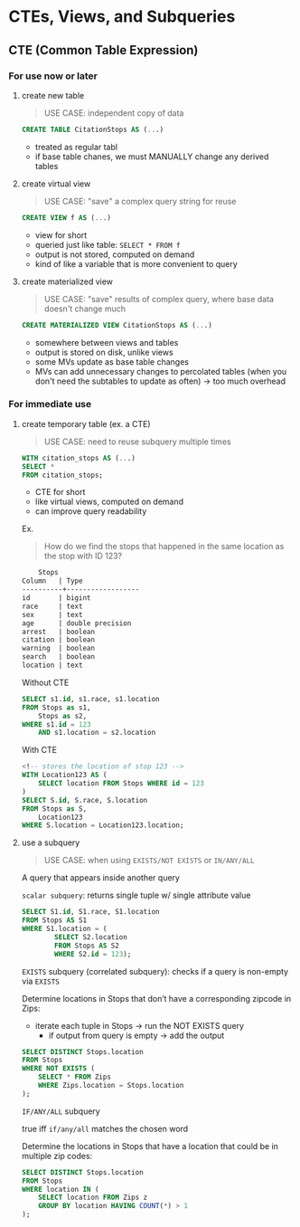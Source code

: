 # CTEs, Views, and Subqueries

## CTE (Common Table Expression)

### For use now or later

1. create new table

    > USE CASE: independent copy of data

    ```sql
    CREATE TABLE CitationStops AS (...)
    ```

    - treated as regular tabl
    - if base table chanes, we must MANUALLY change any derived tables

2. create virtual view

    > USE CASE: "save" a complex query string for reuse

    ```sql
    CREATE VIEW f AS (...)
    ```

    - view for short
    - queried just like table: `SELECT * FROM f`
    - output is not stored, computed on demand
    - kind of like a variable that is more convenient to query

3. create materialized view

    > USE CASE: "save" results of complex query, where base data doesn't change much

    ```sql
    CREATE MATERIALIZED VIEW CitationStops AS (...)
    ```

    - somewhere between views and tables
    - output is stored on disk, unlike views
    - some MVs update as base table changes
    - MVs can add unnecessary changes to percolated tables (when you don't need the subtables to update as often) -> too much overhead

### For immediate use

1. create temporary table (ex. a CTE)

    > USE CASE: need to reuse subquery multiple times

    ```sql
    WITH citation_stops AS (...)
    SELECT *
    FROM citation_stops;
    ```

    - CTE for short
    - like virtual views, computed on demand
    - can improve query readability

    Ex.

    > How do we find the stops that happened in the same location as the stop with ID 123?

    ```txt
        Stops
    Column   | Type       
    ----------+------------------
    id       | bigint           
    race     | text            
    sex      | text            
    age      | double precision 
    arrest   | boolean     
    citation | boolean        
    warning  | boolean       
    search   | boolean        
    location | text           
    ```

    Without CTE

    ```sql
    SELECT s1.id, s1.race, s1.location
    FROM Stops as s1,
        Stops as s2,
    WHERE s1.id = 123
        AND s1.location = s2.location
    ```

    With CTE

    ```sql
    <!-- stores the location of stop 123 -->
    WITH Location123 AS (
        SELECT location FROM Stops WHERE id = 123
    )
    SELECT S.id, S.race, S.location
    FROM Stops as S,
        Location123
    WHERE S.location = Location123.location;
    ```

2. use a subquery

    > USE CASE: when using `EXISTS/NOT EXISTS` or `IN/ANY/ALL`

    A query that appears inside another query

    `scalar subquery`: returns single tuple w/ single attribute value

    ```sql
    SELECT S1.id, S1.race, S1.location
    FROM Stops AS S1
    WHERE S1.location = (
            SELECT S2.location
            FROM Stops AS S2
            WHERE S2.id = 123);
    ```

    `EXISTS` subquery (correlated subquery): checks if a query is non-empty via `EXISTS`

    Determine locations in Stops that don’t have a corresponding zipcode in Zips:

    - iterate each tuple in Stops -> run the NOT EXISTS query
      - if output from query is empty -> add the output

    ```sql
    SELECT DISTINCT Stops.location 
    FROM Stops
    WHERE NOT EXISTS (
        SELECT * FROM Zips
        WHERE Zips.location = Stops.location
    );

    ```

    `IF/ANY/ALL` subquery

    true iff `if/any/all` matches the chosen word

    Determine the locations in Stops that have a location that could be in multiple zip codes:

    ```sql
    SELECT DISTINCT Stops.location 
    FROM Stops
    WHERE location IN (
        SELECT location FROM Zips z
        GROUP BY location HAVING COUNT(*) > 1
    );
    ```
